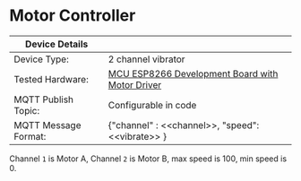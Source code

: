 # Motor Controller

| Device Details ||
|----------------|------------|
| Device Type:   | 2 channel vibrator |
| Tested Hardware: | [MCU ESP8266 Development Board with Motor Driver](https://www.amazon.co.uk/gp/product/B07ZCMZW9Q) |
| MQTT Publish Topic: | Configurable in code |
| MQTT Message Format: | {"channel" : &lt;&lt;channel&gt;&gt;, "speed": &lt;&lt;vibrate&gt;&gt; } |

Channel `1` is Motor A, Channel `2` is Motor B, max speed is 100, min speed is 0.
